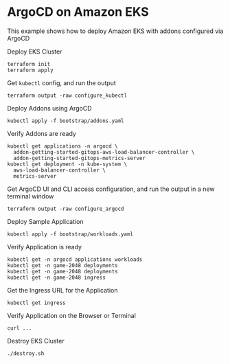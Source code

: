 # ArgoCD on Amazon EKS

This example shows how to deploy Amazon EKS with addons configured via ArgoCD

Deploy EKS Cluster
```shell
terraform init
terraform apply
```

Get `kubectl` config, and run the output
```shell
terraform output -raw configure_kubectl
```

Deploy Addons using ArgoCD
```shell
kubectl apply -f bootstrap/addons.yaml
```
Verify Addons are ready
```shell
kubectl get applications -n argocd \
  addon-getting-started-gitops-aws-load-balancer-controller \
  addon-getting-started-gitops-metrics-server
kubectl get deployment -n kube-system \
  aws-load-balancer-controller \
  metrics-server
```

Get ArgoCD UI and CLI access configuration, and run the output in a new terminal window
```shell
terraform output -raw configure_argocd
```

Deploy Sample Application
```shell
kubectl apply -f bootstrap/workloads.yaml
```
Verify Application is ready
```shell
kubectl get -n argocd applications workloads
kubectl get -n game-2048 deployments
kubectl get -n game-2048 deployments
kubectl get -n game-2048 ingress
```

Get the Ingress URL for the Application
```shell
kubectl get ingress
```
Verify Application on the Browser or Terminal
```shell
curl ...
```

Destroy EKS Cluster
```shell
./destroy.sh
```
